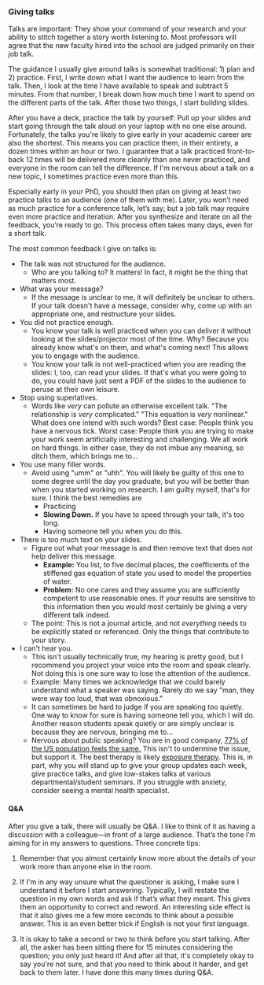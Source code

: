 ### Giving talks

Talks are important: They show your command of your research and your ability to stitch together a story worth listening to.
Most professors will agree that the new faculty hired into the school are judged primarily on their job talk.

The guidance I usually give around talks is somewhat traditional: 1) plan and 2) practice.
First, I write down what I want the audience to learn from the talk.
Then, I look at the time I have available to speak and subtract 5 minutes.
From that number, I break down how much time I want to spend on the different parts of the talk.
After those two things, I start building slides.

After you have a deck, practice the talk by yourself: Pull up your slides and start going through the talk aloud on your laptop with no one else around. 
Fortunately, the talks you're likely to give early in your academic career are also the shortest.
This means you can practice them, in their entirety, a dozen times within an hour or two.
I guarantee that a talk practiced front-to-back 12 times will be delivered more cleanly than one never practiced, and everyone in the room can tell the difference.
If I'm nervous about a talk on a new topic, I sometimes practice even more than this. 

Especially early in your PhD, you should then plan on giving at least two practice talks to an audience (one of them with me).
Later, you won’t need as much practice for a conference talk, let’s say; but a job talk may require even more practice and iteration.
After you synthesize and iterate on all the feedback, you’re ready to go.
This process often takes many days, even for a short talk.

The most common feedback I give on talks is:
* The talk was not structured for the audience. 
  * Who are you talking to? It matters! In fact, it might be the thing that matters most.
* What was your message? 
  *  If the message is unclear to me, it will definitely be unclear to others. If your talk doesn't have a message, consider why, come up with an appropriate one, and restructure your slides.
* You did not practice enough. 
  *  You know your talk is well practiced when you can deliver it without looking at the slides/projector most of the time. Why? Because you already know what's on them, and what's coming next! This allows you to engage with the audience. 
  *  You know your talk is not well-practiced when you are reading the slides: I, too, can read your slides. If that's what you were going to do, you could have just sent a PDF of the slides to the audience to peruse at their own leisure.
*  Stop using superlatives.
    *  Words like _very_ can pollute an otherwise excellent talk. "The relationship is _very_ complicated." "This equation is _very_ nonlinear." What does one intend with such words? Best case: People think you have a nervous tick. Worst case: People think you are trying to make your work seem artificially interesting and challenging. We all work on hard things. In either case, they do not imbue any meaning, so ditch them, which brings me to...
*  You use many filler words.
   * Avoid using "umm" or "uhh". You will likely be guilty of this one to some degree until the day you graduate, but you will be better than when you started working on research. I am guilty myself, that's for sure. I think the best remedies are
     * Practicing
     * __Slowing Down.__ If you have to speed through your talk, it's too long.
     * Having someone tell you when you do this.
* There is too much text on your slides.
   * Figure out what your message is and then remove text that does not help deliver this message. 
      * __Example:__ You list, to five decimal places, the coefficients of the stiffened gas equation of state you used to model the properties of water.
      * __Problem:__ No one cares and they assume you are sufficiently competent to use reasonable ones. If your results are sensitive to this information then you would most certainly be giving a very different talk indeed. 
   * The point: This is not a journal article, and not _everything_ needs to be explicitly stated or referenced. Only the things that contribute to your story.
* I can't hear you.
   * This isn't usually technically true, my hearing is pretty good, but I recommend you project your voice into the room and speak clearly. Not doing this is one sure way to lose the attention of the audience. 
   * Example: Many times we acknowledge that we could barely understand what a speaker was saying. Rarely do we say "man, they were way too loud, that was obnoxious."
   * It can sometimes be hard to judge if you are speaking too quietly. One way to know for sure is having someone tell you, which I will do. Another reason students speak quietly or are simply unclear is because they are nervous, bringing me to...
   * Nervous about public speaking? You are in good company, [77% of the US population feels the same.](https://orai.com/blog/fear-of-public-speaking-statistics/) This isn't to undermine the issue, but support it. The best therapy is likely [exposure therapy](https://www.apa.org/ptsd-guideline/patients-and-families/exposure-therapy). This is, in part, why you will stand up to give your group updates each week, give practice talks, and give low-stakes talks at various departmental/student seminars. If you struggle with anxiety, consider seeing a mental health specialist.

#### Q&A

After you give a talk, there will usually be Q&A.
I like to think of it as having a discussion with a colleague—in front of a large audience.
That’s the tone I’m aiming for in my answers to questions.
Three concrete tips:

1. Remember that you almost certainly know more about the details of your work more than anyone else in the room.

2. If I'm in any way unsure what the questioner is asking, I make sure I understand it before I start answering.
Typically, I will restate the question in my own words and ask if that’s what they meant.
This gives them an opportunity to correct and reword.
An interesting side effect is that it also gives me a few more seconds to think about a possible answer.
This is an even better trick if English is not your first language.

3. It is okay to take a second or two to think before you start talking.
After all, the asker has been sitting there for 15 minutes considering the question; you only just heard it!
And after all that, it's completely okay to say you're not sure, and that you need to think about it harder, and get back to them later.
I have done this many times during Q&A.

